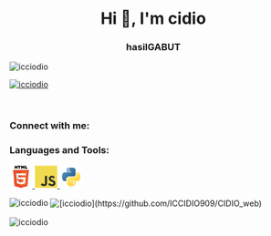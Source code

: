 <h1 align="center">Hi 👋, I'm cidio</h1>
<h3 align="center">hasilGABUT</h3>

<p align="left"> <img src="https://komarev.com/ghpvc/?username=icciodio&label=Profile%20views&color=0e75b6&style=flat" alt="icciodio" /> </p>

<p align="left"> <a href="https://github.com/ryo-ma/github-profile-trophy"><img src="https://github-profile-trophy.vercel.app/?username=icciodio" alt="icciodio" /></a> </p>

<p align="left"> <a href="https://twitter.com/" target="blank"><img src="https://img.shields.io/twitter/follow/?logo=twitter&style=for-the-badge" alt="" /></a> </p>

<h3 align="left">Connect with me:</h3>
<p align="left">
</p>

<h3 align="left">Languages and Tools:</h3>
<p align="left"> <a href="https://www.w3.org/html/" target="_blank" rel="noreferrer"> <img src="https://raw.githubusercontent.com/devicons/devicon/master/icons/html5/html5-original-wordmark.svg" alt="html5" width="40" height="40"/> </a> <a href="https://developer.mozilla.org/en-US/docs/Web/JavaScript" target="_blank" rel="noreferrer"> <img src="https://raw.githubusercontent.com/devicons/devicon/master/icons/javascript/javascript-original.svg" alt="javascript" width="40" height="40"/> </a> <a href="https://www.python.org" target="_blank" rel="noreferrer"> <img src="https://raw.githubusercontent.com/devicons/devicon/master/icons/python/python-original.svg" alt="python" width="40" height="40"/> </a> </p>

<p><img align="left" src="https://github-readme-stats.vercel.app/api/top-langs?username=icciodio&show_icons=true&locale=en&layout=compact" alt="icciodio" /></p>

<p>&nbsp;<img align="center" src="https://github-readme-stats.vercel.app/api?username=icciodio&show_icons=true&locale=en" alt="[icciodio](https://github.com/ICCIDIO909/CIDIO_web)" /></p>

<p><img align="center" src="https://github-readme-streak-stats.herokuapp.com/?user=icciodio&" alt="icciodio" /></p>
